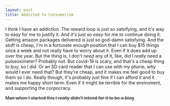 ```yaml
---
layout: post
title: Addicted to Consumerism
---
```

I think I have an addiction. The reward loop is just so satsifying, and it's way to easy for me to justify it. And *it's just so easy* for me to continue doing it. Getting amazon packages delivered is just so god-damn satisfying. And the stuff is cheap, I'm in a fortunate enough position that I can buy $15 things once a week and not really have to worry about it. Even if it does add up over the year. But the thing is, I don't *need* any of it, like, did I *really* need a pulseoximeter? Probably not. But covid-19 is scary, and that's a cheap thing to buy, so I did. Or an SD card reader that I can use with my phone, why would I ever need that? But they're cheap, and it makes me feel good to buy them so I do. Really though, it's probably just fine if I can afford it and it makes me happy short term. Even if it might be terrible for the enviroment, and supporting the corpocracy. 

~~Man when I started this I *really* didn't intend for it to be a blog~~